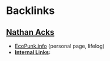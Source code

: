 
# Backlinks
## [Nathan Acks](<Nathan Acks.md>)
- [EcoPunk.info](https://www.ecopunk.info/) (personal page, lifelog)
- **[Internal Links](<Internal Links.md>):**

